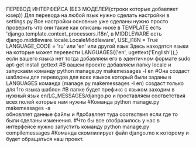ПЕРЕВОД ИНТЕРФЕЙСА (БЕЗ МОДЕЛЕЙ(строки которые добавляет юзер))
Для перевода на любой язык нужно сделать настройки в settings.py
Все настройки основные уже сделаны нужно просто проверить что они такие 
как описаны ниже
в TEMPLATE есть 'django.template.context_processors.i18n',
в MIDDLEWARE есть django.middleware.locale.LocaleMiddleware',
USE_I18N = True
LANGUAGE_CODE = 'ru' или 'en' или другой язык
Здесь находятся языки на которые может перевести LANGUAGES{('en', ugettext('English')),}
если вашего языка нет тогда добавляем его в эдентичном формате
sudo apt-get install gettext #В вашем проекте добавляем папку locale и 
запускаем команду python manage.py makemessages -l en #Она создаст шаблоны для 
переводов для всех языков который были заданы в LANGUAGES команда
(manage.py makemessages -l en) создаст только для 1го языка шаблон #В папке будет 
префикс с языком заходим в нужный язык en/LC_MESSAGES/django.po и проставляем 
соответствия всех полей которые нам нужны #Команда python manage.py makemessages -a \
обновляет данные файлы и #добавляет туда соотвствия если где то были сделаны изменения. #Что бы все отобразилось у нас в интерфейсе нужно запустить команду python manage.py compilemessages #Команда скомпилирует файл django.mo к которому и будет обращаться наш проект.